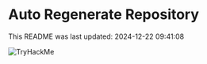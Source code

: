 # Auto Regenerate Repository

This README was last updated: 2024-12-22 09:41:08

 ![TryHackMe](https://tryhackme.com/badge/533634)